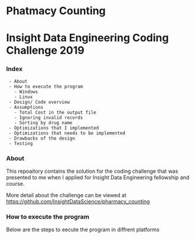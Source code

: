 # Phatmacy Counting
# Insight Data Engineering Coding Challenge 2019

### Index
     - About
     - How to execute the program
       - Windows
       - Linux
     - Design/ Code overview
     - Assumptions
       - Total Cost in the output file
       - Ignoring invalid records
       - Sorting by drug name
     - Optimizations that I implemented
     - Optimizations that needs to be implemented
     - Drawbacks of the design
     - Testing
  
### About
This repoaitory contains the solution for the coding challenge that was presented to me when I applied for Insight Data Engineering fellowship and course.

More detail about the challenge can be viewed at https://github.com/InsightDataScience/pharmacy_counting

### How to execute the program

Below are the steps to eecute the program in diffrent platforms
